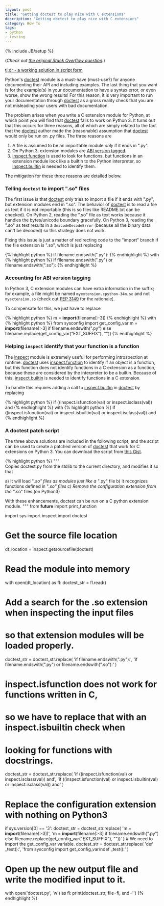 ```yaml
---
layout: post
title: "Getting doctest to play nice with C extensions"
description: "Getting doctest to play nice with C extensions"
category: How To
tags:
- python
- testing
---
```

{% include JB/setup %}

(*Check out [the original Stack Overflow question](http://stackoverflow.com/questions/25131630/doctests-fail-with-unicodedecodeerror-on-c-extension-and-python3).*)

[tl;dr - a working solution in script form](#script)

Python's [doctest](https://docs.python.org/3.4/library/doctest.html) module is a
must-have (must-use?) for anyone documenting their API and including examples.
The last thing that you want is for the example(s) in your documentation to
have a syntax error, or even worse, show the wrong results! For this reason,
it is very important to run your documentation through
[doctest](https://docs.python.org/3.4/library/doctest.html) as a gross reality
check that you are not misleading your users with bad documentation.

The problem arises when you write a C extension module for Python, at which point
you will find that [doctest](https://docs.python.org/3.4/library/doctest.html)
fails to work on Python 3.  It turns out that this occurs for three reasons, all
of which are simply related to the fact that the
[doctest](https://docs.python.org/3.4/library/doctest.html) author made the
(reasonable) assumption that [doctest](https://docs.python.org/3.4/library/doctest.html)
would only be run on .py files. The three reasons are

  1. A file is assumed to be an importable module *only* if it ends in ".py".
  1. On Python 3, extension modules are [ABI version tagged](https://www.python.org/dev/peps/pep-3149/).
  1. [inspect.function](https://docs.python.org/3/library/inspect.html#inspect.isfunction)
     is used to look for functions, but functions in an extension module
     look like a builtin to the Python interpreter, so 
     [inspect.builtin](https://docs.python.org/3/library/inspect.html#inspect.isbuiltin)
     is needed to identify them.

The mitigation for these three reasons are detailed below.

### Telling `doctest` to import ".so" files

The first issue is that [doctest](https://docs.python.org/3.4/library/doctest.html) only
tries to import a file if it ends with ".py", but extension modules end in ".so". The
behavior of [doctest](https://docs.python.org/3.4/library/doctest.html) is to read a
file as text if it is not importable (this is so files like README.txt can be checked).
On Python 2, reading the ".so" file as text works because it handles the bytes/unicode
boundary gracefully. On Python 3, reading the ".so" as text results in a `UnicodeDecodeError`
(because all the binary data can't be decoded) so this strategy does not work.

Fixing this issue is just a matter of redirecting code to the "import" branch if the
file extension is ".so", which is just replacing

{% highlight python %}
if filename.endswith(".py"):
{% endhighlight %}
with
{% highlight python %}
if filename.endswith(".py") or filename.endswith(".so"):
{% endhighlight %}

### Accounting for ABI version tagging

In Python 3, C extension modules can have extra information in the suffix; for
example, a file might be named `myextension.cpython-34m.so` and not
`myextension.so` (check out [PEP 3149](https://www.python.org/dev/peps/pep-3149/)
for the rationale).

To compensate for this, we just have to replace

{% highlight python %}
m = __import__(filename[:-3])
{% endhighlight %}
with
{% highlight python %}
from sysconfig import get_config_var
m = __import__(filename[:-3] if filename.endswith(".py") else filename.replace(get_config_var("EXT_SUFFIX"), ""))
{% endhighlight %}

### Helping `inspect` identify that your function is a function

The [inspect](https://docs.python.org/3/library/inspect.html) module is extremely useful
for performing introspection at runtime. [doctest](https://docs.python.org/3.4/library/doctest.html)
uses [inspect.function](https://docs.python.org/3/library/inspect.html#inspect.isfunction)
to identify if an object is a function, but this function does not identify functions in
a C extension as a function, because these are considered by the interpreter to be a builtin.
Because of this, [inspect.builtin](https://docs.python.org/3/library/inspect.html#inspect.isbuiltin)
is needed to identify functions in a C extension.

To handle this requires adding a call to [inspect.builtin](https://docs.python.org/3/library/inspect.html#inspect.isbuiltin)
in [doctest](https://docs.python.org/3.4/library/doctest.html) by replacing

{% highlight python %}
if ((inspect.isfunction(val) or inspect.isclass(val)) and
{% endhighlight %}
with
{% highlight python %}
if ((inspect.isfunction(val) or inspect.isbuiltin(val) or inspect.isclass(val)) and
{% endhighlight %}

### <a name="script"></a> A doctest patch script

The three above solutions are included in the following script, and the script
can be used to create a patched version of
[doctest](https://docs.python.org/3.4/library/doctest.html) that work for C extensions
on Python 3. You can download the script from
[this Gist](https://gist.github.com/SethMMorton/dff367d7258107d4bd23).

{% highlight python %}
"""\
Copies doctest.py from the stdlib to the current directory,
and modifies it so that

  a) It will load "*.so" files as modules just like a "*.py" file
  b) It recognizes functions defined in "*.so" files
  c) Remove the configuration extension from the "*.so" files (on Python3)

With these enhancements, doctest can be run on a C python extension module.
"""
from __future__ import print_function

import sys
import inspect
import doctest

# Get the source file location
dt_location = inspect.getsourcefile(doctest)

# Read the module into memory
with open(dt_location) as fl:
    doctest_str = fl.read()

# Add a search for the .so extension when inspecting the input files
# so that extension modules will be loaded properly.
doctest_str = doctest_str.replace(
    'if filename.endswith(".py"):',
    'if filename.endswith(".py") or filename.endswith(".so"):'
)

# inspect.isfunction does not work for functions written in C,
# so we have to replace that with an inspect.isbuiltin check when
# looking for functions with docstrings.
doctest_str = doctest_str.replace(
    'if ((inspect.isfunction(val) or inspect.isclass(val)) and',
    'if ((inspect.isfunction(val) or inspect.isbuiltin(val) or inspect.isclass(val)) and'
)

# Replace the configuration extension with nothing on Python3
if sys.version[0] == '3':
    doctest_str = doctest_str.replace(
        'm = __import__(filename[:-3])',
        'm = __import__(filename[:-3] if filename.endswith(".py") else filename.replace(get_config_var("EXT_SUFFIX"), ""))'
    )
    # We need to import the get_config_var variable.
    doctest_str = doctest_str.replace(
        'def _test():',
        'from sysconfig import get_config_var\ndef _test():'
    )


# Open up the new output file and write the modified input to it.
with open('doctest.py', 'w') as fl:
    print(doctest_str, file=fl, end='')
{% endhighlight %}
